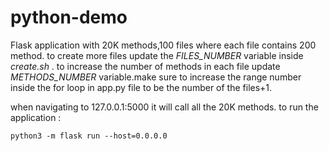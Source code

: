 # python-demo
Flask application with 20K methods,100 files where each file contains 200 method.
to create more files update the *FILES_NUMBER* variable inside *create.sh* . to increase the number of methods in each file update *METHODS_NUMBER* variable.make sure to increase the range number inside the for loop in app.py file to be the number of the files+1.


when navigating to 127.0.0.1:5000 it will call all the 20K methods.
to run the application :
```shell
python3 -m flask run --host=0.0.0.0
```

